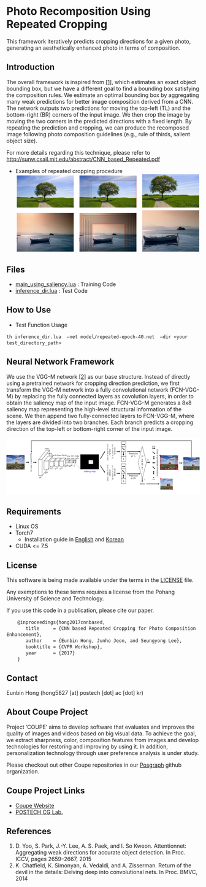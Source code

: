 # Photo Recomposition Using Repeated Cropping #
This framework iteratively predicts cropping directions for a given photo, generating an aesthetically enhanced photo in terms of composition. 

## Introduction ##
The overall framework is inspired from [\[1\]](#references), which estimates an exact object bounding box, but we have a different goal to find a bounding box satisfying the composition rules. We estimate an optimal bounding box by aggregating many weak predictions for better image composition derived from a CNN. The network outputs two predictions for moving the top-left (TL) and the bottom-right (BR) corners of the input image. We then crop the image by moving the two corners in the predicted directions with a fixed length. By repeating the prediction and cropping, we can produce the recomposed image following photo composition guidelines (e.g., rule of thirds, salient object size).  
  
For more details regarding this technique, please refer to http://sunw.csail.mit.edu/abstract/CNN_based_Repeated.pdf  
  
* Examples of repeated cropping procedure  
![Repeated Cropping Example](docs/images/CroppingExample2.png)  

## Files ##
* [main_using_saliency.lua](Repeated%20Cropping/main_using_saliency.lua) : Training Code
* [inference_dir.lua](Repeated%20Cropping/inference_dir.lua) : Test Code

## How to Use ##

* Test Function Usage  
```
th inference_dir.lua  –net model/repeated-epoch-40.net  –dir <your test_directory_path>
```

## Neural Network Framework ##
We use the VGG-M network [\[2\]](#references) as our base structure. Instead of directly using a pretrained network for cropping direction prediction, we first transform the VGG-M network into a fully convolutional network (FCN-VGG-M) by replacing the fully connected layers as covolution layers, in order to obtain the saliency map of the input image. FCN-VGG-M generates a 8x8 saliency map representing the high-level structural information of the scene. We then append two fully-connected layers to FCN-VGG-M, where the layers are divided into two branches. Each branch predicts a cropping direction of the top-left or bottom-right corner of the input image.

![Repeated Cropping Framework](docs/images/repeated-croping-framework.png)


## Requirements ##
* Linux OS
* Torch7
  * Installation guide in [English](http://www.jetsonhacks.com/2015/05/20/torch-7-scientific-computer-framework-with-cudnn-nvidia-jetson-tk1/) and [Korean](http://www.whydsp.org/279)
* CUDA <= 7.5

## License ##

This software is being made available under the terms in the [LICENSE](LICENSE) file.

Any exemptions to these terms requires a license from the Pohang University of Science and Technology.
  
If you use this code in a publication, please cite our paper.  
  
```
    @inproceedings{hong2017cnnbased,
       title     = {CNN based Repeated Cropping for Photo Composition Enhancement},
       author    = {Eunbin Hong, Junho Jeon, and Seungyong Lee},
       booktitle = {CVPR Workshop},
       year      = {2017}
    }
```

## Contact ##
Eunbin Hong (hong5827 [at] postech [dot] ac [dot] kr)

## About Coupe Project ##

Project ‘COUPE’ aims to develop software that evaluates and improves the quality of images and videos based on big visual data. To achieve the goal, we extract sharpness, color, composition features from images and develop technologies for restoring and improving by using it. In addition, personalization technology through user preference analysis is under study.  
  
Please checkout out other Coupe repositories in our [Posgraph](https://github.com/posgraph) github organization.

## Coupe Project Links ##
* [Coupe Website](http://coupe.postech.ac.kr/)
* [POSTECH CG Lab.](http://cg.postech.ac.kr/)

## References ##
1. D. Yoo, S. Park, J.-Y. Lee, A. S. Paek, and I. So Kweon. Attentionnet: Aggregating weak directions for accurate object detection. In Proc. ICCV, pages 2659–2667, 2015  
2. K. Chatfield, K. Simonyan, A. Vedaldi, and A. Zisserman. Return of the devil in the details: Delving deep into convolutional nets. In Proc. BMVC, 2014

